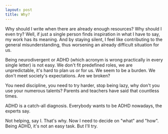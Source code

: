 ```yaml
---
layout: post
title: Why?
---
```


Why should I write when there are already enough resources? Why should I even try? Well, if just a single person finds
inspiration in what I have to say, my work has its meaning. And by staying silent, I feel like contributing to the
general misunderstanding, thus worsening an already difficult situation for us.

Being neurodivergent or ADHD (which acronym is wrong practically in every single letter) is not easy. We don't fit
predefined roles, we are unpredictable, it's hard to plan us or for us. We seem to be a burden. We don't meet society's
expectations. Are we broken?

You need discipline, you need to try harder, stop being lazy, why don't you use your numerous talents? Parents and
teachers have said that countless times.

ADHD is a catch-all diagnosis. Everybody wants to be ADHD nowadays, the experts say.

Not helping, say I. That's why. Now I need to decide on "what" and "how". Being ADHD, it's not an easy task. But I'll
try.
